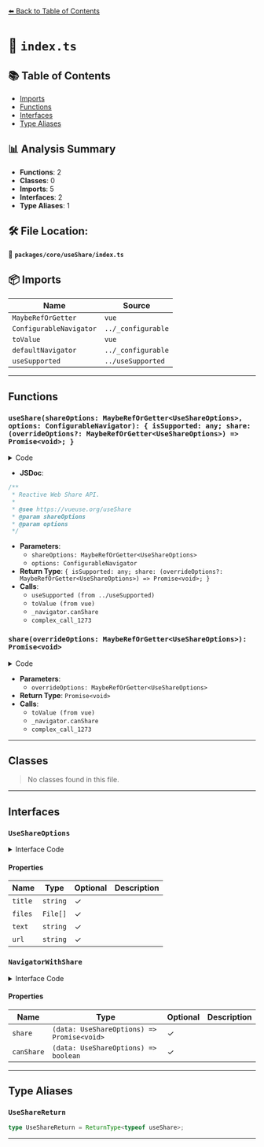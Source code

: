 [⬅️ Back to Table of Contents](../../../index.md)

# 📄 `index.ts`

## 📚 Table of Contents

- [Imports](#imports)
- [Functions](#functions)
- [Interfaces](#interfaces)
- [Type Aliases](#type-aliases)

## 📊 Analysis Summary

- **Functions**: 2
- **Classes**: 0
- **Imports**: 5
- **Interfaces**: 2
- **Type Aliases**: 1

## 🛠️ File Location:
📂 **`packages/core/useShare/index.ts`**

## 📦 Imports

| Name | Source |
|------|--------|
| `MaybeRefOrGetter` | `vue` |
| `ConfigurableNavigator` | `../_configurable` |
| `toValue` | `vue` |
| `defaultNavigator` | `../_configurable` |
| `useSupported` | `../useSupported` |


---

## Functions

### `useShare(shareOptions: MaybeRefOrGetter<UseShareOptions>, options: ConfigurableNavigator): { isSupported: any; share: (overrideOptions?: MaybeRefOrGetter<UseShareOptions>) => Promise<void>; }`

<details><summary>Code</summary>

```ts
export function useShare(shareOptions: MaybeRefOrGetter<UseShareOptions> = {}, options: ConfigurableNavigator = {}) {
  const { navigator = defaultNavigator } = options

  const _navigator = navigator as NavigatorWithShare
  const isSupported = useSupported(() => _navigator && 'canShare' in _navigator)

  const share = async (overrideOptions: MaybeRefOrGetter<UseShareOptions> = {}) => {
    if (isSupported.value) {
      const data = {
        ...toValue(shareOptions),
        ...toValue(overrideOptions),
      }
      let granted = true

      if (data.files && _navigator.canShare)
        granted = _navigator.canShare({ files: data.files })

      if (granted)
        return _navigator.share!(data)
    }
  }

  return {
    isSupported,
    share,
  }
}
```
</details>

- **JSDoc**:
```ts
/**
 * Reactive Web Share API.
 *
 * @see https://vueuse.org/useShare
 * @param shareOptions
 * @param options
 */
```

- **Parameters**:
  - `shareOptions: MaybeRefOrGetter<UseShareOptions>`
  - `options: ConfigurableNavigator`
- **Return Type**: `{ isSupported: any; share: (overrideOptions?: MaybeRefOrGetter<UseShareOptions>) => Promise<void>; }`
- **Calls**:
  - `useSupported (from ../useSupported)`
  - `toValue (from vue)`
  - `_navigator.canShare`
  - `complex_call_1273`
### `share(overrideOptions: MaybeRefOrGetter<UseShareOptions>): Promise<void>`

<details><summary>Code</summary>

```ts
async (overrideOptions: MaybeRefOrGetter<UseShareOptions> = {}) => {
    if (isSupported.value) {
      const data = {
        ...toValue(shareOptions),
        ...toValue(overrideOptions),
      }
      let granted = true

      if (data.files && _navigator.canShare)
        granted = _navigator.canShare({ files: data.files })

      if (granted)
        return _navigator.share!(data)
    }
  }
```
</details>

- **Parameters**:
  - `overrideOptions: MaybeRefOrGetter<UseShareOptions>`
- **Return Type**: `Promise<void>`
- **Calls**:
  - `toValue (from vue)`
  - `_navigator.canShare`
  - `complex_call_1273`

---

## Classes

> No classes found in this file.


---

## Interfaces

### `UseShareOptions`

<details><summary>Interface Code</summary>

```ts
export interface UseShareOptions {
  title?: string
  files?: File[]
  text?: string
  url?: string
}
```
</details>

#### Properties

| Name | Type | Optional | Description |
|------|------|----------|-------------|
| `title` | `string` | ✓ |  |
| `files` | `File[]` | ✓ |  |
| `text` | `string` | ✓ |  |
| `url` | `string` | ✓ |  |

### `NavigatorWithShare`

<details><summary>Interface Code</summary>

```ts
interface NavigatorWithShare {
  share?: (data: UseShareOptions) => Promise<void>
  canShare?: (data: UseShareOptions) => boolean
}
```
</details>

#### Properties

| Name | Type | Optional | Description |
|------|------|----------|-------------|
| `share` | `(data: UseShareOptions) => Promise<void>` | ✓ |  |
| `canShare` | `(data: UseShareOptions) => boolean` | ✓ |  |


---

## Type Aliases

### `UseShareReturn`

```ts
type UseShareReturn = ReturnType<typeof useShare>;
```


---